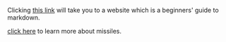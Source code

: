 Clicking [this link](https://www.markdownguide.org/basic-syntax/) will take you to a website which is a beginners' guide to markdown.

[click here](https://en.wikipedia.org/wiki/Missile) to learn more about missiles.
